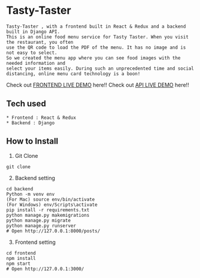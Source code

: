 # Tasty-Taster
```
Tasty-Taster , with a frontend built in React & Redux and a backend built in Django API.
This is an online food menu service for Tasty Taster. When you visit the restaurant, you often
use the QR code to load the PDF of the menu. It has no image and is not easy to select.
So we created the menu app where you can see food images with the needed information and
select your items easily. During such an unprecedented time and social distancing, online menu card technology is a boon!

```
Check out [FRONTEND LIVE DEMO](https://tasty-taster-frontend.herokuapp.com/) here!!
Check out [API LIVE DEMO](https://tasty-taster-backend.herokuapp.com) here!!
## Tech used
```
* Frontend : React & Redux
* Backend : Django
```
## How to Install
1. Git Clone
```
git clone 
```
2. Backend setting
```
cd backend
Python -m venv env
(For Mac) source env/bin/activate
(For Windows) env/Scripts\activate
pip install -r requirements.txt
python manage.py makemigrations
python manage.py migrate
python manage.py runserver
# Open http://127.0.0.1:8000/posts/
```
3. Frontend setting
```
cd frontend
npm install
npm start
# Open http://127.0.0.1:3000/
```
